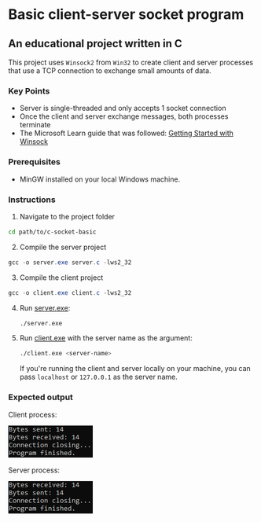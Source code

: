 # Basic client-server socket program

## An educational project written in C

This project uses `Winsock2` from `Win32` to create client and server processes that use a TCP connection to exchange small amounts of data.

### Key Points

- Server is single-threaded and only accepts 1 socket connection
- Once the client and server exchange messages, both processes terminate
- The Microsoft Learn guide that was followed: [Getting Started with Winsock](https://learn.microsoft.com/en-us/windows/win32/winsock/getting-started-with-winsock)

### Prerequisites

- MinGW installed on your local Windows machine.

### Instructions
1. Navigate to the project folder
```bash
cd path/to/c-socket-basic
```
2. Compile the server project
```powershell
gcc -o server.exe server.c -lws2_32
```

3. Compile the client project
```powershell
gcc -o client.exe client.c -lws2_32
```

4. Run [server.exe](http://_vscodecontentref_/0):
    ```bash
    ./server.exe
    ```

5. Run [client.exe](http://_vscodecontentref_/1) with the server name as the argument:
    ```bash
    ./client.exe <server-name>
    ```
    If you're running the client and server locally on your machine, you can pass `localhost` or `127.0.0.1` as the server name.

### Expected output

Client process:

![Client example output](client-logs.png)

Server process:

![Server example output](server-logs.png)